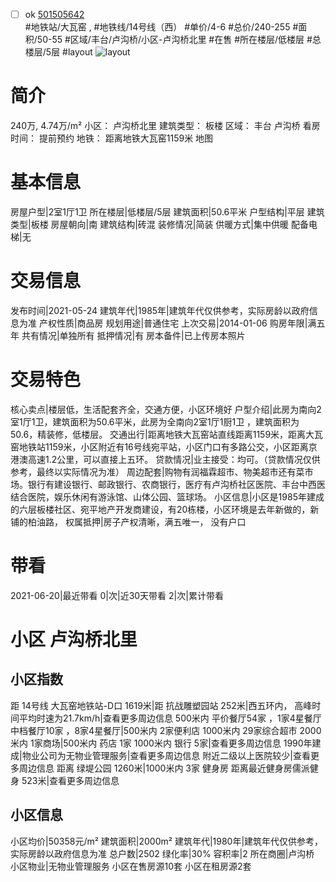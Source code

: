 - [ ] ok [501505642](https://bj.5i5j.com/ershoufang/501505642.html)  
 #地铁站/大瓦窑 ,  #地铁线/14号线（西）
#单价/4-6 #总价/240-255 #面积/50-55   #区域/丰台/卢沟桥/小区-卢沟桥北里 #在售 #所在楼层/低楼层 #总楼层/5层 #layout 
![layout](http://image2a.5i5j.com/bdir/layout/104088.jpg_P5.jpg) 
# 简介 
 240万,  4.74万/m² 
小区： 卢沟桥北里
建筑类型： 板楼
区域： 丰台 卢沟桥
看房时间： 提前预约
地铁： 距离地铁大瓦窑1159米 地图
# 基本信息 
 房屋户型|2室1厅1卫
所在楼层|低楼层/5层
建筑面积|50.6平米
户型结构|平层
建筑类型|板楼
房屋朝向|南
建筑结构|砖混
装修情况|简装
供暖方式|集中供暖
配备电梯|无
# 交易信息 
 发布时间|2021-05-24
建筑年代|1985年|建筑年代仅供参考，实际房龄以政府信息为准
产权性质|商品房
规划用途|普通住宅
上次交易|2014-01-06
购房年限|满五年
共有情况|单独所有
抵押情况|有
房本备件|已上传房本照片
# 交易特色 
 核心卖点|楼层低，生活配套齐全，交通方便，小区环境好
户型介绍|此房为南向2室1厅1卫，建筑面积为50.6平米，此房为全南向2室1厅1厨1卫 ，建筑面积为50.6，精装修，低楼层。
交通出行|距离地铁大瓦窑站直线距离1159米，距离大瓦窑地铁站1159米，小区附近有16号线宛平站，小区门口有多路公交，小区距离京港澳高速1.2公里，可以直接上五环。
贷款情况|业主接受：均可。（贷款情况仅供参考，最终以实际情况为准）
周边配套|购物有润福霖超市、物美超市还有菜市场。银行有建设银行、邮政银行、农商银行，医疗有卢沟桥社区医院、丰台中西医结合医院，娱乐休闲有游泳馆、山体公园、篮球场。
小区信息|小区是1985年建成的六层板楼社区、宛平地产开发商建设，有20栋楼，小区环境是去年新做的，新铺的柏油路，
权属抵押|房子产权清晰，满五唯一， 没有户口
# 带看 
 2021-06-20|最近带看	 0|次|近30天带看	 2|次|累计带看
# 小区 卢沟桥北里
## 小区指数 
 距 14号线 大瓦窑地铁站-D口 1619米|距 抗战雕塑园站 252米|西五环内， 高峰时间平均时速为21.7km/h|查看更多周边信息
500米内 平价餐厅54家 ，1家4星餐厅
中档餐厅10家 ，8家4星餐厅|500米内 2家便利店
1000米内 29家综合超市
2000米内 1家商场|500米内 药店 1家
1000米内 银行 5家|查看更多周边信息
1990年建成|物业公司为无物业管理服务|查看更多周边信息
附近二级以上医院较少|查看更多周边信息
距离 绿堤公园 1260米|1000米内 3家 健身房
距离最近健身房儒派健身 523米|查看更多周边信息
## 小区信息 
 小区均价|50358元/m²
建筑面积|2000m²
建筑年代|1980年|建筑年代仅供参考，实际房龄以政府信息为准
总户数|2502
绿化率|30%
容积率|2
所在商圈|卢沟桥
小区物业|无物业管理服务
小区在售房源10套
小区在租房源2套
